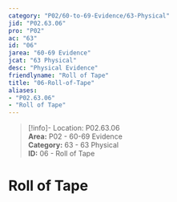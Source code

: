 ```yaml
---  
category: "P02/60-to-69-Evidence/63-Physical"  
jid: "P02.63.06"  
pro: "P02"  
ac: "63"  
id: "06"  
jarea: "60-69 Evidence"  
jcat: "63 Physical"  
desc: "Physical Evidence"  
friendlyname: "Roll of Tape"  
title: "06-Roll-of-Tape"  
aliases:   
- "P02.63.06"  
- "Roll of Tape"  
---  
```

>[!info]- Location: P02.63.06  
>**Area:** P02 - 60-69 Evidence  
>**Category:** 63 - 63 Physical  
>**ID:** 06 - Roll of Tape  
  
# Roll of Tape